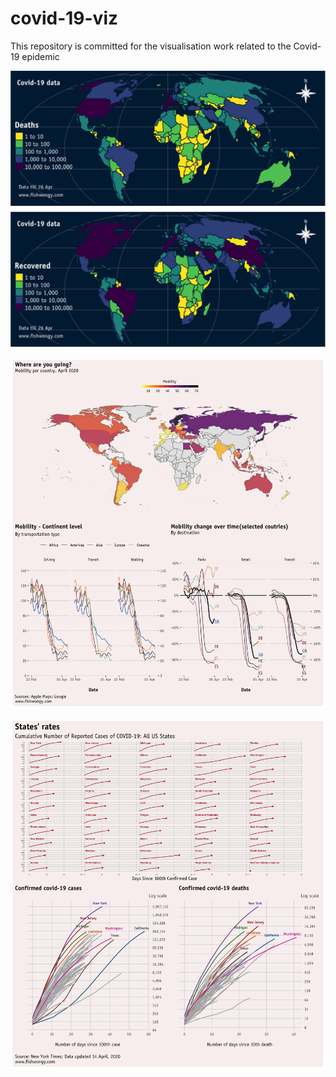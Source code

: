 # covid-19-viz

This repository is committed for the visualisation work related to the Covid-19 epidemic

![](26_Apr_20/photo/world.png)

![](17_Apr_20/mobility_patch.png)

![](14%20Apr%2020/us_patch.png)
